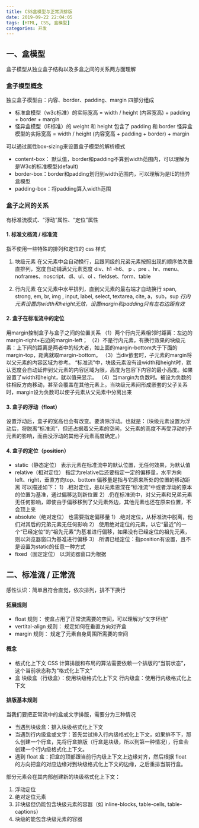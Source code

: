 ```yaml
---
title: CSS盒模型与正常流排版
date: 2019-09-22 22:04:05
tags: [HTML, CSS, 盒模型]
categories: 开发
---
```


## 一、盒模型
盒子模型从独立盒子结构以及多盒之间的关系两方面理解
### 盒子模型概念
独立盒子模型由：内容、border、padding、margin 四部分组成
- 标准盒模型（w3c标准）的实际宽高 = width / height (内容宽高) + padding + border + margin
- 怪异盒模型（IE标准）的 weight 和 height 包含了 padding 和 border
怪异盒模型的实际宽高 = width / height (内容宽高 + padding + border)  + margin

可以通过属性box-sizing来设置盒子模型的解析模式
- content-box： 默认值，border和padding不算到width范围内，可以理解为是W3c的标准模型(default)
- border-box：border和padding划归到width范围内，可以理解为是IE的怪异盒模型
- padding-box：将padding算入width范围

### 盒子之间的关系
有标准流模式、“浮动”属性、“定位”属性
#### 1. 标准文档流 / 标准流
指不使用一些特殊的排列和定位的 css 样式
1. 块级元素
  在父元素中会自动换行，且跟同级的兄弟元素按照出现的顺序依次垂直排列，宽度自动铺满父元素宽度
  div、h1 -h6、 p 、pre 、hr、menu、noframes、noscript、dl、ul、ol 、fieldset、form、table

2. 行内元素
  在父元素中水平排列，直到父元素的最右端才自动换行
  span, strong, em, br, img , input, label, select, textarea, cite, a，sub，sup
  *行内元素设置的width和height无效，设置margin和padding只有左右边距有效*

#### 2. 盒子在标准流中的定位
用margin控制盒子与盒子之间的位置关系
（1）两个行内元素相邻时距离：左边的margin-right+右边的margin-left；
（2）不是行内元素，有换行效果的块级元素：上下间的距离是两者中的较大者，如上面的margin-bottom大于下面的margin-top，距离就取margin-bottom。
（3）当div嵌套时，子元素的margin将以父元素的内容区域为参考。
“标准流”中，块级元素没有设width和height时，默认宽度会自动延伸到父元素的内容区域为限，高度为包容下内容的最小高度。如果设置了width和height，就以值来显示。
（4）当margin为负数时。被设为负数的往相反方向移动，甚至会覆盖在其他元素上。当块级元素间形成嵌套的父子关系时，margin设为负数可以使子元素从父元素中分离出来

#### 3. 盒子的浮动（float）
  设置浮动后，盒子的宽高也会有改变。要清除浮动。也就是：（块级元素设置为浮动后，将脱离“标准流”，但还占据着父元素的空间，父元素的高度不再受浮动的子元素的影响，而由没浮动的其他子元素高度确定。）

#### 4. 盒子的定位（position）
- static（静态定位）
表示元素在标准流中的默认位置，无任何效果，为默认值
- relative（相对定位）
指定为relative后还要指定一定的偏移量，水平方向left、right，垂直方向top、bottom
偏移量是指与它原来所处的位置的移动距离
可以描述如下：
    1）.相对定位，是以元素恩深在“标准流”中或者浮动的原本的位置为基准，通过偏移达到新位置
    2）.仍在标准流中，对父元素和兄弟元素无任何影响，即使由于偏移移到了父元素外边，其他元素也还在原来位置，不会顶上来
- absolute（绝对定位）
也需要指定偏移量
    1）.绝对定位，从标准流中脱离，他们对其后的兄弟元素无任何影响
    2）.使用绝对定位的元素，以它“最近”的一个“已经定位”的“祖先元素”为基准进行偏移，如果没有已经定位的祖先元素，则以浏览器窗口为基准进行偏移
    3）.所谓已经定位：指position有设置，且不是设置为static的任意一种方式
- fixed（固定定位）
以浏览器窗口为根据

## 二、标准流 / 正常流
感性认识：简单且符合直觉，依次排列，排不下换行

#### 拓展规则
- float 规则：
  使盒占用了正常流需要的空间，可以理解为“文字环绕”
- vertital-align 规则：
  规定如何在垂直方向对齐盒
- margin 规则：
  规定了元素自身周围所需要的空间
  
#### 概念
- 格式化上下文
  CSS 计算排版和布局的算法需要依赖一个排版的“当前状态”，这个当前状态称为“格式化上下文”
- 盒
  块级盒（行级盒）：使用块级格式化上下文
  行内级盒：使用行内级格式化上下文
  
#### 排版基本规则
当我们要把正常流中的盒或文字排版，需要分为三种情况
- 当遇到块级盒：排入块级格式化上下文
- 当遇到行内级盒或文字：首先尝试排入行内级格式化上下文，如果排不下，那么创建一个行盒，先将行盒排版（行盒是块级，所以到第一种情况），行盒会创建一个行内级格式化上下文。
- 遇到 float 盒：把盒的顶部跟当前行内级上下文上边缘对齐，然后根据 float 的方向把盒的对应边缘对到块级格式化上下文的边缘，之后重排当前行盒。

部分元素会在其内部创建新的块级格式化上下文：
1. 浮动定位
2. 绝对定位元素
3. 非块级但仍能包含块级元素的容器（如 inline-blocks, table-cells, table-captions）
4. 块级的能包含块级元素的容器
